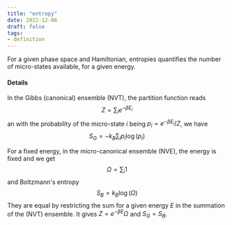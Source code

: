 ```yaml
---
title: "entropy"
date: 2022-12-06
draft: false
tags:
- definition
---
```


For a given phase space and Hamiltonian, entropies quantifies the number of micro-states available, for a given energy.

#### Details 

In the Gibbs (canonical) ensemble (NVT), the partition function reads $$ Z = \sum_i e^{-\beta E_i} $$an with the probability of the micro-state $i$  being  $p_i=e^{-\beta E_i} / Z$, we have 
$$ S_G=-k_B \sum_i p_i \log(p_i) $$

For a fixed energy, in the micro-canonical ensemble (NVE), the energy is fixed and we get $$ \Omega = \sum_i 1 $$ and Boltzmann's entropy  $$ S_B = k_B \log(\Omega )$$They are equal by restricting the sum for a given energy $E$ in the summation of the (NVT) ensemble. It gives $Z=e^{-\beta E}\Omega$ and $S_G = S_B$.
